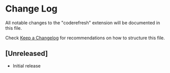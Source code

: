 # Change Log
All notable changes to the "coderefresh" extension will be documented in this file.

Check [Keep a Changelog](http://keepachangelog.com/) for recommendations on how to structure this file.

## [Unreleased]
- Initial release
